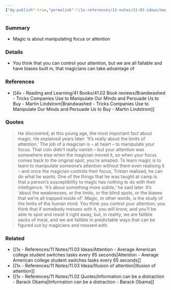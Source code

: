 ```yaml
---
{"dg-publish":true,"permalink":"/1x-references/11-notes/11-03-ideas/magic-is-about-controlling-attention-and-focus/","title":"Magic is about controlling attention and focus","created":"2025-01-25T19:03:52.332+03:00","updated":"2025-01-25T20:20:52.800+03:00"}
---
```



### Summary
- Magic is about manipulating focus or attention

### Details
- You think that you can control your attention, but we are all fallable and have biases built in, that magicians can take advantage of

### References
- [[4x - Reading and Learning/41 Books/41.02 Book reviews/Brandwashed - Tricks Companies Use to Manipulate Our Minds and Persuade Us to Buy - Martin Lindstrom\|Brandwashed - Tricks Companies Use to Manipulate Our Minds and Persuade Us to Buy - Martin Lindstrom]]

### Quotes
> He discovered, at this young age, the most important fact about magic. He explained years later: ‘It’s really about the limits of attention.’ The job of a magician is – at heart – to manipulate your focus. That coin didn’t really vanish – but your attention was somewhere else when the magician moved it, so when your focus comes back to the original spot, you’re amazed. To learn magic is to learn to manipulate someone’s attention without them even realising it – and once the magician controls their focus, Tristan realised, he can do what he wants. One of the things that he was taught at camp is that a person’s susceptibility to magic has nothing to do with their intelligence. ‘It’s about something more subtle,’ he said later. It’s ‘about the weaknesses, or the limits, or the blind spots, or the biases that we’re all trapped inside of’. Magic, in other words, is the study of the limits of the human mind. You think you control your attention; you think that if somebody messes with it, you will know, and you’ll be able to spot and resist it right away, but, in reality, we are fallible sacks of meat, and we are fallible in predictable ways that can be figured out by magicians and messed with.


### Related
- [[1x - References/11 Notes/11.03 Ideas/Attention - Average American college student switches tasks every 65 seconds\|Attention - Average American college student switches tasks every 65 seconds]]
- [[1x - References/11 Notes/11.03 Ideas/Illusion of attention\|Illusion of attention]]
- [[1x - References/11 Notes/11.02 Quotes/Information can be a distraction - Barack Obama\|Information can be a distraction - Barack Obama]]